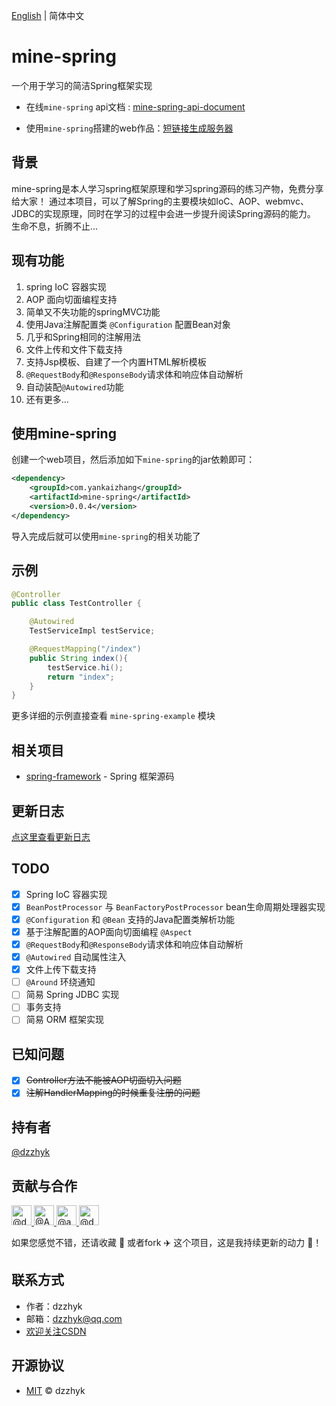 [English](./README.md) | 简体中文

# mine-spring

一个用于学习的简洁Spring框架实现

- 在线`mine-spring` api文档 : [mine-spring-api-document](http://mine-spring-api.yankaizhang.com/)

- 使用`mine-spring`搭建的web作品：[短链接生成服务器](https://github.com/dzzhyk/short-link-server)

## 背景

mine-spring是本人学习spring框架原理和学习spring源码的练习产物，免费分享给大家！
通过本项目，可以了解Spring的主要模块如IoC、AOP、webmvc、JDBC的实现原理，同时在学习的过程中会进一步提升阅读Spring源码的能力。    
生命不息，折腾不止...

## 现有功能

1. spring IoC 容器实现
2. AOP 面向切面编程支持
3. 简单又不失功能的springMVC功能
4. 使用Java注解配置类 `@Configuration` 配置Bean对象
5. 几乎和Spring相同的注解用法
6. 文件上传和文件下载支持
7. 支持Jsp模板、自建了一个内置HTML解析模板
8. `@RequestBody`和`@ResponseBody`请求体和响应体自动解析
9. 自动装配`@Autowired`功能
10. 还有更多...

## 使用mine-spring

创建一个web项目，然后添加如下`mine-spring`的jar依赖即可：

```xml
<dependency>
    <groupId>com.yankaizhang</groupId>
    <artifactId>mine-spring</artifactId>
    <version>0.0.4</version>
</dependency>
```

导入完成后就可以使用`mine-spring`的相关功能了


## 示例

```java
@Controller
public class TestController {

    @Autowired
    TestServiceImpl testService;

    @RequestMapping("/index")
    public String index(){
        testService.hi();
        return "index";
    }
}
```
更多详细的示例直接查看 `mine-spring-example` 模块

## 相关项目

- [spring-framework](https://github.com/spring-projects/spring-framework) - Spring 框架源码

## 更新日志
[点这里查看更新日志](./UPDATE.md)

## TODO

- [x] Spring IoC 容器实现
- [x] `BeanPostProcessor` 与 `BeanFactoryPostProcessor` bean生命周期处理器实现
- [x] `@Configuration` 和 `@Bean` 支持的Java配置类解析功能
- [x] 基于注解配置的AOP面向切面编程 `@Aspect`
- [x] `@RequestBody`和`@ResponseBody`请求体和响应体自动解析
- [x] `@Autowired` 自动属性注入
- [x] 文件上传下载支持
- [ ] `@Around` 环绕通知
- [ ] 简易 Spring JDBC 实现
- [ ] 事务支持
- [ ] 简易 ORM 框架实现

## 已知问题

- [x] ~~Controller方法不能被AOP切面切入问题~~
- [x] ~~注解HandlerMapping的时候重复注册的问题~~

## 持有者

[@dzzhyk](https://github.com/dzzhyk)

## 贡献与合作

<a href="https://github.com/dzzhyk">
    <img class="d-block avatar-user" src="https://avatars0.githubusercontent.com/u/36625372?s=64&amp;v=4" width="32" height="32" alt="@dzzhyk">
</a>
<a href="https://github.com/Amber-coder">
      <img class="d-block avatar-user" src="https://avatars0.githubusercontent.com/u/54784449?s=64&amp;v=4" width="32" height="32" alt="@Amber-coder">
</a>
<a href="https://github.com/adiaoer">
      <img class="d-block avatar-user" src="https://avatars1.githubusercontent.com/u/30997087?s=64&amp;v=4" width="32" height="32" alt="@adiaoer">
</a>
<a href="https://github.com/daydreamofscience">
      <img class="d-block avatar-user" src="https://avatars3.githubusercontent.com/u/73294057?s=64&amp;v=4" width="32" height="32" alt="@daydreamofscience">
</a>

如果您感觉不错，还请收藏 🌟 或者fork ✈️ 这个项目，这是我持续更新的动力 💪！

## 联系方式

- 作者：dzzhyk
- 邮箱：dzzhyk@qq.com
- [欢迎关注CSDN](https://dzzhyk.blog.csdn.net/)

## 开源协议

- [MIT](./LICENSE) © dzzhyk